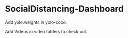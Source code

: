 # SocialDistancing-Dashboard

Add yolo.weights in yolo-coco.

Add Videos in video folders to check out.
